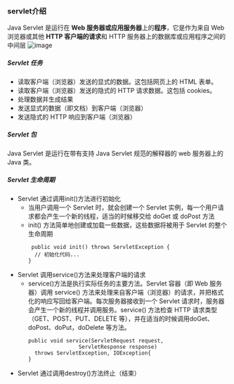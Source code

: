 ### servlet介绍
Java Servlet 是运行在 **Web 服务器或应用服务器**上的**程序**，它是作为来自 Web 浏览器或其他 **HTTP 客户端的请求**和 HTTP 服务器上的数据库或应用程序之间的中间层
![image](http://www.runoob.com/wp-content/uploads/2014/07/servlet-arch.jpg)

##### Servlet 任务
* 读取客户端（浏览器）发送的显式的数据。这包括网页上的 HTML 表单。
* 读取客户端（浏览器）发送的隐式的 HTTP 请求数据。这包括 cookies。
* 处理数据并生成结果
* 发送显式的数据（即文档）到客户端（浏览器）
* 发送隐式的 HTTP 响应到客户端（浏览器）

##### Servlet 包
Java Servlet 是运行在带有支持 Java Servlet 规范的解释器的 web 服务器上的 Java 类。

##### Servlet 生命周期
* Servlet 通过调用init()方法进行初始化
  * 当用户调用一个 Servlet 时，就会创建一个 Servlet 实例，每一个用户请求都会产生一个新的线程，适当的时候移交给 doGet 或 doPost 方法
  * init() 方法简单地创建或加载一些数据，这些数据将被用于 Servlet 的整个生命周期
    ```
     public void init() throws ServletException {
      // 初始化代码...
    }
    ```
* Servlet 调用service()方法来处理客户端的请求
  * service()方法是执行实际任务的主要方法。Servlet 容器（即 Web 服务器）调用 service() 方法来处理来自客户端（浏览器）的请求，并把格式化的响应写回给客户端。每次服务器接收到一个 Servlet 请求时，服务器会产生一个新的线程并调用服务。service() 方法检查 HTTP 请求类型（GET、POST、PUT、DELETE 等），并在适当的时候调用doGet、doPost、doPut，doDelete 等方法。
    ```
    public void service(ServletRequest request, 
                    ServletResponse response) 
      throws ServletException, IOException{
    }
    ```
* Servlet 通过调用destroy()方法终止（结束）
